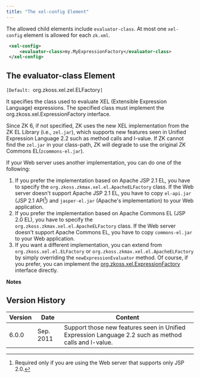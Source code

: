 ```yaml
---
title: "The xel-config Element"
---
```


The allowed child elements include `evaluator-class`. At most one
`xel-config` element is allowed for each `zk.xml`.

```xml
 <xel-config>
     <evaluator-class>my.MyExpressionFactory</evaluator-class>
 </xel-config>
```

## The evaluator-class Element

`[Default: `org.zkoss.xel.zel.ELFactory`]`

It specifies the class used to evaluate XEL (Extensible Expression
Language) expressions. The specified class must implement the
<javadoc type ="interface">org.zkoss.xel.ExpressionFactory</javadoc>
interface.

Since ZK 6, if not specified, ZK uses the new XEL implementation from
the ZK EL Library (i.e., `zel.jar`), which supports new features seen in
 Unified Expression Language 2.2 such as method calls and l-value.
If ZK cannot find the `zel.jar` in your class-path, ZK will degrade to
use the original ZK Commons EL(`zcommons-el.jar`).

If your Web server uses another implementation, you can do one of the
following:

1.  If you prefer the implementation based on Apache JSP 2.1 EL, you
    have to specify the
    `org.zkoss.zkmax.xel.el.ApacheELFactory` class. If
    the Web server doesn't support Apache JSP 2.1 EL, you have to copy
    `el-api.jar` (JSP 2.1 API[^1]) and `jasper-el.jar` (Apache's
    implementation) to your Web application.
2.  If you prefer the implementation based on Apache Commons EL (JSP 2.0
    EL), you have to specify the
    `org.zkoss.zkmax.xel.el.ApacheELFactory` class. If
    the Web server doesn't support Apache Commons EL, you have to copy
    `commons-el.jar` to your Web application.
3.  If you want a different implementation, you can extend from
    `org.zkoss.xel.el.ELFactory` or
    `org.zkoss.zkmax.xel.el.ApacheELFactory` by simply
    overriding the `newExpressionEvaluator` method. Of course, if you
    prefer, you can implement the
    [org.zkoss.xel.ExpressionFactory](https://www.zkoss.org/javadoc/latest/zk/org/zkoss/xel/ExpressionFactory.html)
    interface directly.

**Notes**



## Version History

| Version | Date      | Content                                                                                              |
|---------|-----------|------------------------------------------------------------------------------------------------------|
| 6.0.0   | Sep. 2011 | Support those new features seen in Unified Expression Language 2.2 such as method calls and l-value. |

[^1]: Required only if you are using the Web server that supports only
    JSP 2.0.
